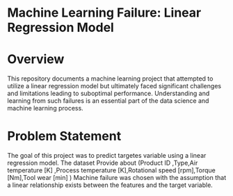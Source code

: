 # Machine Learning Failure: Linear Regression Model
# Overview
This repository documents a machine learning project that attempted to utilize a linear regression model but ultimately faced significant challenges and limitations leading to suboptimal performance. Understanding and learning from such failures is an essential part of the data science and machine learning process.
# Problem Statement
The goal of this project was to predict targetes variable using a linear regression model. The dataset Provide about (Product ID ,Type,Air temperature [K] ,Process temperature [K],Rotational speed [rpm],Torque [Nm],Tool wear [min] )
Machine failure was chosen with the assumption that a linear relationship exists between the features and the target variable.
